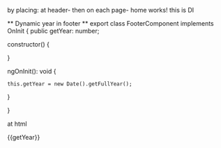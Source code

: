 by placing:
<ng-content></ng-content>
at header-
 then on each page-
 <app-heading>home works!</app-heading>
 this is DI


** Dynamic year in footer ** 
export class FooterComponent implements OnInit {
  public getYear: number;

  constructor() {
    
  }
  
  ngOnInit(): void {
    
    this.getYear = new Date().getFullYear();
  }
 
}

at html

{{getYear}}

